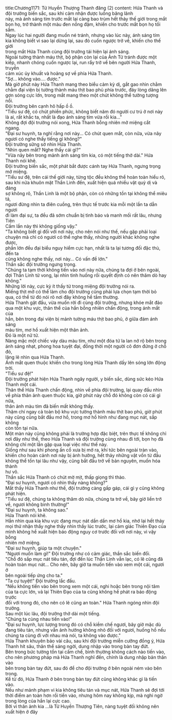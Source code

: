 title:Chương1171: Tử Huyền Thượng Thanh đăng (2)
content:
Hứa Thanh và đội trưởng biến sắc, sau khi cảm nhận được luồng băng lãnh<br>này, mà ánh sáng tím trước mắt lại càng bao trùm hết thảy thế giới trong mắt<br>bọn họ, trở thành một màu đen nồng đậm, khiến cho trước mắt bọn họ tối sầm.<br>Ngay lúc hai người đang muốn né tránh, nhưng vào lúc này, ánh sáng tím<br>kia không biết vì sao lại dừng lại, sau đó cuốn ngược trở về, khiến cho thế giới<br>trong mắt Hứa Thanh cùng đội trưởng tái hiện lại ánh sáng.<br>Ngoài tường thành máu thịt, bộ phận còn lại của Ảnh Tử tránh được một<br>kiếp, nhanh chóng cuốn ngược lại, run rẩy trở về bên người Hứa Thanh, truyền<br>cảm xúc ủy khuất và hoảng sợ về phía Hứa Thanh.<br>"Sợ... không vào.... được."<br>Mà giờ phút này Hứa Thanh mang theo biểu cảm kỳ dị, gắt gao nhìn chằm<br>chằm đại viện bị tường thành máu thịt bao phủ phía trước, đáy lòng dâng lên<br>gợn sóng cực lớn, trong mắt mang theo một chút không thể tưởng tượng nổi.<br>Đội trưởng bên cạnh hô hấp ồ ồ.<br>"Tiểu sư đệ, có chút phiền phức, không biết năm đó người cư trú ở nơi này<br>là ai, rất khắc ta, nhất là đạo ánh sáng tím vừa rồi kia..."<br>Không đợi đội trưởng nói xong, Hứa Thanh bỗng nhiên mở miệng cắt<br>ngang.<br>"Đại sư huynh, ta nghĩ rằng nơi này... Có chút quen mắt, còn nữa, vừa nãy<br>ngươi có nghe thấy tiếng gì không?"<br>Đội trưởng sững sờ nhìn Hứa Thanh.<br>"Nhìn quen mắt? Nghe thấy cái gì?"<br>"Vừa nãy bên trong mảnh ánh sáng tím kia, có một tiếng thở dài." Hứa<br>Thanh nói khẽ.<br>Đội trưởng biến sắc, một phát bắt được cánh tay Hứa Thanh, ngưng trọng<br>mở miệng.<br>"Tiểu sư đệ, trên cái thế giới này, từng tộc đều không thể hoàn toàn hiểu rõ,<br>sau khi nửa khuôn mặt Thần Linh đến, xuất hiện quá nhiều vật quỷ dị và đáng<br>sợ không rõ, Thần Linh là một bộ phận, còn có những tồn tại không thể miêu tả,<br>ngươi đừng nhìn ta điên cuồng, trên thực tế trước kia mỗi một lần ta dẫn ngươi<br>đi làm đại sự, ta đều đã sớm chuẩn bị tình báo và manh mối rất lâu, nhưng Tiên<br>Cấm lần này thì không giống vậy."<br>"Ta không biết gì đối với nơi này, cho nên nói như thế, nếu gặp phải loại<br>chuyện mà chỉ có ngươi có thể nghe thấy, những người khác không nghe được,<br>phần lớn đều đại biểu nguy hiểm cực hạn, nhất là ta lại tương đối đặc thù, đến ta<br>cũng không nghe thấy, nơi này... Có vấn đề lớn."<br>Thần sắc đội trưởng ngưng trọng.<br>"Chúng ta tạm thời không tiến vào nơi này nữa, chúng ta đợi ở bên ngoài,<br>đợi Thần Linh tử vong, lại nhìn tình huống rồi quyết định có nên thăm dò hay<br>không."<br>Những lời này, cực kỳ ít thấy từ trong miệng đội trưởng nói ra.<br>Miếng thịt mỡ có thể làm cho đội trưởng cũng phải lựa chọn tạm thời bỏ<br>qua, có thể từ đó nói rõ nơi đây không hề tầm thường.<br>Hứa Thanh gật đầu, vừa muốn rời đi cùng đội trưởng, nhưng khóe mắt đảo<br>qua một khu vực, thân thể của hắn bỗng nhiên chấn động, trong ánh mắt của<br>hắn, bên trong đại viện bị mảnh tường máu thịt bao phủ, ở giữa đám ánh sáng<br>màu tím, mơ hồ xuất hiện một thân ảnh.<br>Đó là một nữ tử.<br>Nàng mặc một chiếc váy dàu màu tím, như một đóa tử la lan nở rộ bên trong<br>ánh sáng nhạt, phong hoa tuyệt đại, đồng thời một người cô đơn đứng ở chỗ đó,<br>lặng lẽ nhìn qua Hứa Thanh.<br>Ánh mắt quen thuộc khiến cho trong lòng Hứa Thanh dấy lên sóng lớn động<br>trời.<br>"Tiểu sư đệ!"<br>Đội trưởng phát hiện Hứa Thanh ngây người, y biến sắc, dùng sức kéo Hứa<br>Thanh một cái.<br>Thân thể Hứa Thanh chấn động, nhìn về phía đội trưởng, lại quay đầu nhìn<br>về phía thân ảnh quen thuộc kia, giờ phút này chỗ đó không còn có cái gì nữa,<br>thân ảnh màu tím đã biến mất không thấy.<br>Thậm chí ngay cả toàn bộ khu vực tường thành máu thịt bao phủ, giờ phút<br>này cũng cũng bắt đầu mơ hồ, trong mơ hồ hình như đang mục nát, sắp không<br>còn tồn tại nữa.<br>Một màn này cũng không phải là trường hợp đặc biệt, trên thực tế không chỉ<br>nơi đây như thế, theo Hứa Thanh và đội trưởng cùng nhau đi tới, bọn họ đã<br>không chỉ một lần gặp qua loại việc như thế này.<br>Giống như sau khi phong ấn cổ xưa bị mở ra, khí tức bên ngoài tràn vào,<br>khiến cho hoàn cảnh nơi này bị ảnh hưởng, hết thảy những vật vốn từ đầu<br>không thể tồn tại lâu như vậy, cũng bắt đầu trở về bản nguyên, muốn hóa thành<br>hư vô.<br>Thần sắc Hứa Thanh có chút mờ mịt, thấp giọng thì thào.<br>"Đại sư huynh, ngươi có nhìn thấy nàng không?"<br>Mắt thấy Hứa Thanh như thế, đội trưởng càng gấp gáp, cái gì y cũng không<br>phát hiện.<br>"Tiểu sư đệ, chúng ta không thăm dò nữa, chúng ta trở về, bây giờ liền trở<br>về, ngươi không bình thường!"<br>"Đại sư huynh, ta không sao."<br>Hứa Thanh nói khẽ.<br>Hắn nhìn qua kia khu vực đang mục nát dần dần mơ hồ kia, nhớ lại hết thảy<br>mọi thứ nhận thấy nghe thấy nhìn thấy lúc trước, lại cảm giác Thiên Đạo của<br>mình không hề xuất hiện báo động nguy cơ trước đối với nơi này, vì vậy bỗng<br>nhiên mở miệng.<br>"Đại sư huynh, giúp ta một chuyện."<br>"Ngươi muốn làm gì!" Đội trường như có cảm giác, thần sắc biến đổi.<br>"Chỗ đó sắp mục nát tiêu tán, đợi đến lúc Thần Linh vẫn lạc, có lẽ cũng đã<br>hoàn toàn mục nát... Cho nên, bây giờ ta muốn tiến vào xem một cái, ngươi ở<br>bên ngoài tiếp ứng cho ta."<br>"Ta cự tuyệt!" Đội trưởng lắc đầu.<br>"Nếu không tiến vào bên trong xem một cái, nghi hoặc bên trong nội tâm<br>của ta cực lớn, vả lại Thiên Đạo của ta cũng không hề phát ra báo động trước<br>đối với trong đó, cho nên có lẽ cũng an toàn." Hứa Thanh ngóng nhìn đội<br>trưởng.<br>Sau một lúc lâu, đội trưởng thở dài một tiếng.<br>"Chúng ta cùng nhau tiến vào!"<br>"Đại sư huynh, lực lượng trong đó có chỗ kiềm chế ngươi, bây giờ mặc dù<br>đang tiêu tán, nhưng vẫn ảnh hưởng không nhỏ đối với ngươi, huống hồ nếu<br>chúng ta cùng đi với nhau mà nói, ta không vào được."<br>Hứa Thanh khuyên bảo vài câu, sau khi đội trưởng miễn cưỡng đồng ý, Hứa<br>Thanh hít sâu, thân thể sáng ngời, dung nhập vào trong bàn tay đứt.<br>Bên trong bức tường tồn tại cấm chế, bình thường không cách nào tiến vào,<br>cho nên phương pháp mà Hứa Thanh nghĩ đến, chính là dung nhập bản thân vào<br>bên trong bàn tay đứt, sau đó để cho đội trưởng ở bên ngoài ném vào bên trong.<br>Kể từ đó, Hứa Thanh ở bên trong bàn tay đứt cũng không khác gì là tiến<br>vào.<br>Nếu như mảnh phạm vi kia không tiêu tán và mục nát, Hứa Thanh sẽ đợi tới<br>thời điểm an toàn hơn rồi tiến vào, nhưng hôm nay không kịp, mà nghi ngờ<br>trong lòng của hắn lại cực cao.<br>Bởi vì thân ảnh kia …là Tử Huyền Thượng Tiên, nàng tuyệt đối không nên<br>xuất hiện ở đây